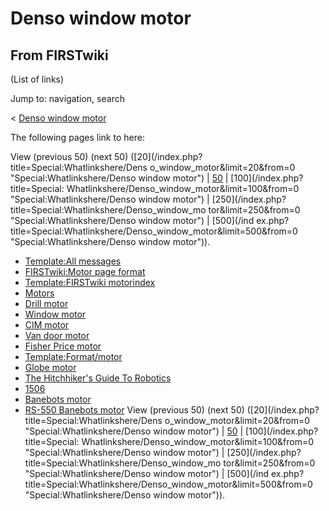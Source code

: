 # Denso window motor

## From FIRSTwiki

(List of links)

Jump to: navigation, search

< [Denso window motor](/index.php?title=Denso_window_motor&redirect=no "Denso window motor")

The following pages link to here:

View (previous 50) (next 50) ([20](/index.php?title=Special:Whatlinkshere/Dens
o_window_motor&limit=20&from=0 "Special:Whatlinkshere/Denso window motor") | [50](/index.php?title=Special:Whatlinkshere/Denso_window_motor&limit=50&from=0 "Special:Whatlinkshere/Denso window motor") | [100](/index.php?title=Special:
Whatlinkshere/Denso_window_motor&limit=100&from=0 "Special:Whatlinkshere/Denso
window motor") | [250](/index.php?title=Special:Whatlinkshere/Denso_window_mo
tor&limit=250&from=0 "Special:Whatlinkshere/Denso window motor") | [500](/ind
ex.php?title=Special:Whatlinkshere/Denso_window_motor&limit=500&from=0 "Special:Whatlinkshere/Denso window motor")).

- [Template:All messages](Template:All_messages "Template:All messages")
- [FIRSTwiki:Motor page format](FIRSTwiki:Motor_page_format "FIRSTwiki:Motor page format")
- [Template:FIRSTwiki motorindex](Template:FIRSTwiki_motorindex "Template:FIRSTwiki motorindex")
- [Motors](Motors "Motors")
- [Drill motor](Drill_motor "Drill motor")
- [Window motor](Window_motor "Window motor")
- [CIM motor](CIM_motor "CIM motor")
- [Van door motor](Van_door_motor "Van door motor")
- [Fisher Price motor](Fisher_Price_motor "Fisher Price motor")
- [Template:Format/motor](Template:Format/motor "Template:Format/motor")
- [Globe motor](Globe_motor "Globe motor")
- [The Hitchhiker's Guide To Robotics](The_Hitchhiker%27s_Guide_To_Robotics "The Hitchhiker's Guide To Robotics")
- [1506](1506 "1506")
- [Banebots motor](Banebots_motor "Banebots motor")
- [RS-550 Banebots motor](RS-550_Banebots_motor "RS-550 Banebots motor") View (previous 50) (next 50) ([20](/index.php?title=Special:Whatlinkshere/Dens
  o_window_motor&limit=20&from=0 "Special:Whatlinkshere/Denso window motor") | [50](/index.php?title=Special:Whatlinkshere/Denso_window_motor&limit=50&from=0 "Special:Whatlinkshere/Denso window motor") | [100](/index.php?title=Special:
  Whatlinkshere/Denso_window_motor&limit=100&from=0 "Special:Whatlinkshere/Denso
  window motor") | [250](/index.php?title=Special:Whatlinkshere/Denso_window_mo
  tor&limit=250&from=0 "Special:Whatlinkshere/Denso window motor") | [500](/ind
  ex.php?title=Special:Whatlinkshere/Denso_window_motor&limit=500&from=0 "Special:Whatlinkshere/Denso window motor")).
